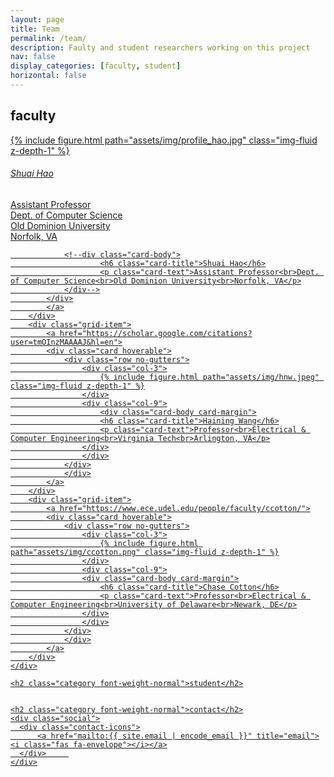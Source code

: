 ```yaml
---
layout: page
title: Team
permalink: /team/
description: Faulty and student researchers working on this project
nav: false
display_categories: [faculty, student]
horizontal: false
---
```


<div class="teams">
	<h2 class="category font-weight-normal">faculty</h2>
    <div class="grid">
		<div class="grid-sizer"></div>
		<div class="grid-item">
			<a href="https://shhaos.github.io/">
			<div class="card hoverable">
				<div class="row no-gutters">
					<div class="col-3">
				        {% include figure.html path="assets/img/profile_hao.jpg" class="img-fluid z-depth-1" %}
					</div>
					<div class="col-9">
						<div class="card-body card-margin">
						<h6 class="card-title">Shuai Hao</h6>
						<p class="card-text">Assistant Professor<br>Dept. of Computer Science<br>Old Dominion University<br>Norfolk, VA</p>
						</div>
					</div>
				</div>
					
				<!--div class="card-body">
						<h6 class="card-title">Shuai Hao</h6>
						<p class="card-text">Assistant Professor<br>Dept. of Computer Science<br>Old Dominion University<br>Norfolk, VA</p>
				</div-->
			</div>
			</a>
		</div>
		<div class="grid-item">
			<a href="https://scholar.google.com/citations?user=tmOInzMAAAAJ&hl=en">
			<div class="card hoverable">
				<div class="row no-gutters">
					<div class="col-3">
						{% include figure.html path="assets/img/hnw.jpeg" class="img-fluid z-depth-1" %}
					</div>
					<div class="col-9">
						<div class="card-body card-margin">
						<h6 class="card-title">Haining Wang</h6>
						<p class="card-text">Professor<br>Electrical & Computer Engineering<br>Virginia Tech<br>Arlington, VA</p>
					</div>
					</div>
				</div>
				</div>
			</a>
		</div>
		<div class="grid-item">
			<a href="https://www.ece.udel.edu/people/faculty/ccotton/">
			<div class="card hoverable">
				<div class="row no-gutters">
					<div class="col-3">
				        {% include figure.html path="assets/img/ccotton.png" class="img-fluid z-depth-1" %}
					</div>
					<div class="col-9">
					<div class="card-body card-margin">
						<h6 class="card-title">Chase Cotton</h6>
						<p class="card-text">Professor<br>Electrical & Computer Engineering<br>University of Delaware<br>Newark, DE</p>
					</div>
					</div>
				</div>
				</div>
			</a>
		</div>
	</div>
	
	<h2 class="category font-weight-normal">student</h2>
	
	
	<h2 class="category font-weight-normal">contact</h2>
    <div class="social">
      <div class="contact-icons">
		  <a href="mailto:{{ site.email | encode_email }}" title="email"><i class="fas fa-envelope"></i></a>
      </div>     
    </div>
<!-- pages/team.md -->
<!--div class="projects">
{%- if site.enable_project_categories and page.display_categories %}

  {%- for category in page.display_categories %}
  <h2 class="category">{{ category }}</h2>
  {%- assign categorized_projects = site.projects | where: "category", category -%}
  {%- assign sorted_projects = categorized_projects | sort: "importance" %}

  {% if page.horizontal -%}
  <div class="container">
    <div class="row row-cols-2">
    {%- for project in sorted_projects -%}
      {% include projects_horizontal.html %}
    {%- endfor %}
    </div>
  </div>
  {%- else -%}
  <div class="grid">
    {%- for project in sorted_projects -%}
      {% include projects.html %}
    {%- endfor %}
  </div>
  {%- endif -%}
  {% endfor %}

{%- else -%}

  {%- assign sorted_projects = site.projects | sort: "importance" -%}

  {% if page.horizontal -%}
  <div class="container">
    <div class="row row-cols-2">
    {%- for project in sorted_projects -%}
      {% include projects_horizontal.html %}
    {%- endfor %}
    </div>
  </div>
  {%- else -%}
  <div class="grid">
    {%- for project in sorted_projects -%}
      {% include projects.html %}
    {%- endfor %}
  </div>
  {%- endif -%}
{%- endif -%}
</div>
-->